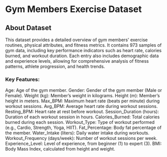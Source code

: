 # **Gym Members Exercise Dataset**

## About Dataset
This dataset provides a detailed overview of gym members' exercise routines, physical attributes, and fitness metrics. It contains 973 samples of gym data, including key performance indicators such as heart rate, calories burned, and workout duration. Each entry also includes demographic data and experience levels, allowing for comprehensive analysis of fitness patterns, athlete progression, and health trends.

### Key Features:

Age: Age of the gym member.
Gender: Gender of the gym member (Male or Female).
Weight (kg): Member’s weight in kilograms.
Height (m): Member’s height in meters.
Max_BPM: Maximum heart rate (beats per minute) during workout sessions.
Avg_BPM: Average heart rate during workout sessions.
Resting_BPM: Heart rate at rest before workout.
Session_Duration (hours): Duration of each workout session in hours.
Calories_Burned: Total calories burned during each session.
Workout_Type: Type of workout performed (e.g., Cardio, Strength, Yoga, HIIT).
Fat_Percentage: Body fat percentage of the member.
Water_Intake (liters): Daily water intake during workouts.
Workout_Frequency (days/week): Number of workout sessions per week.
Experience_Level: Level of experience, from beginner (1) to expert (3).
BMI: Body Mass Index, calculated from height and weight.



